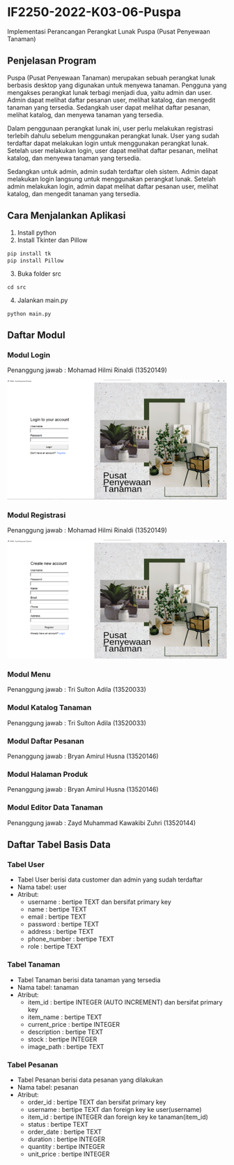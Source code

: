 # IF2250-2022-K03-06-Puspa

Implementasi Perancangan Perangkat Lunak Puspa (Pusat Penyewaan Tanaman)

## Penjelasan Program
Puspa (Pusat Penyewaan Tanaman) merupakan sebuah perangkat lunak berbasis desktop yang digunakan untuk menyewa tanaman. Pengguna yang mengakses perangkat lunak terbagi menjadi dua, yaitu admin dan user. Admin dapat melihat daftar pesanan user, melihat katalog, dan mengedit tanaman yang tersedia. Sedangkah user dapat melihat daftar pesanan, melihat katalog, dan menyewa tanaman yang tersedia.

Dalam penggunaan perangkat lunak ini, user perlu melakukan registrasi terlebih dahulu sebelum menggunakan perangkat lunak. User yang sudah terdaftar dapat melakukan login untuk menggunakan perangkat lunak. Setelah user melakukan login, user dapat melihat daftar pesanan, melihat katalog, dan menyewa tanaman yang tersedia.

Sedangkan untuk admin, admin sudah terdaftar oleh sistem. Admin dapat melakukan login langsung untuk menggunakan perangkat lunak. Setelah admin melakukan login, admin dapat melihat daftar pesanan user, melihat katalog, dan mengedit tanaman yang tersedia. 

## Cara Menjalankan Aplikasi
1. Install python
2. Install Tkinter dan Pillow
```
pip install tk
pip install Pillow
```
3. Buka folder src
```
cd src
```
4. Jalankan main.py
```
python main.py
```
## Daftar Modul
### Modul Login
Penanggung jawab : Mohamad Hilmi Rinaldi (13520149)

![Halaman Login](./doc/feature_login.png)

### Modul Registrasi
Penanggung jawab : Mohamad Hilmi Rinaldi (13520149)

![Halaman Registrasi](./doc/feature_register.png)

### Modul Menu
Penanggung jawab : Tri Sulton Adila (13520033)

### Modul Katalog Tanaman
Penanggung jawab : Tri Sulton Adila (13520033)

### Modul Daftar Pesanan
Penanggung jawab : Bryan Amirul Husna (13520146)

### Modul Halaman Produk
Penanggung jawab : Bryan Amirul Husna (13520146)

### Modul Editor Data Tanaman
Penanggung jawab : Zayd Muhammad Kawakibi Zuhri (13520144)

## Daftar Tabel Basis Data
### Tabel User
- Tabel User berisi data customer dan admin yang sudah terdaftar
- Nama tabel: user
- Atribut:
    - username : bertipe TEXT dan bersifat primary key
    - name : bertipe TEXT
    - email : bertipe TEXT
    - password : bertipe TEXT
    - address : bertipe TEXT
    - phone_number : bertipe TEXT
    - role : bertipe TEXT

### Tabel Tanaman
- Tabel Tanaman berisi data tanaman yang tersedia
- Nama tabel: tanaman
- Atribut:
    - item_id : bertipe INTEGER (AUTO INCREMENT) dan bersifat primary key
    - item_name : bertipe TEXT
    - current_price : bertipe INTEGER
    - description : bertipe TEXT
    - stock : bertipe INTEGER
    - image_path : bertipe TEXT

### Tabel Pesanan
- Tabel Pesanan berisi data pesanan yang dilakukan
- Nama tabel: pesanan
- Atribut:
    - order_id : bertipe TEXT dan bersifat primary key
    - username : bertipe TEXT dan foreign key ke user(username)
    - item_id : bertipe INTEGER dan foreign key ke tanaman(item_id)
    - status : bertipe TEXT
    - order_date : bertipe TEXT
    - duration : bertipe INTEGER
    - quantity : bertipe INTEGER
    - unit_price : bertipe INTEGER

